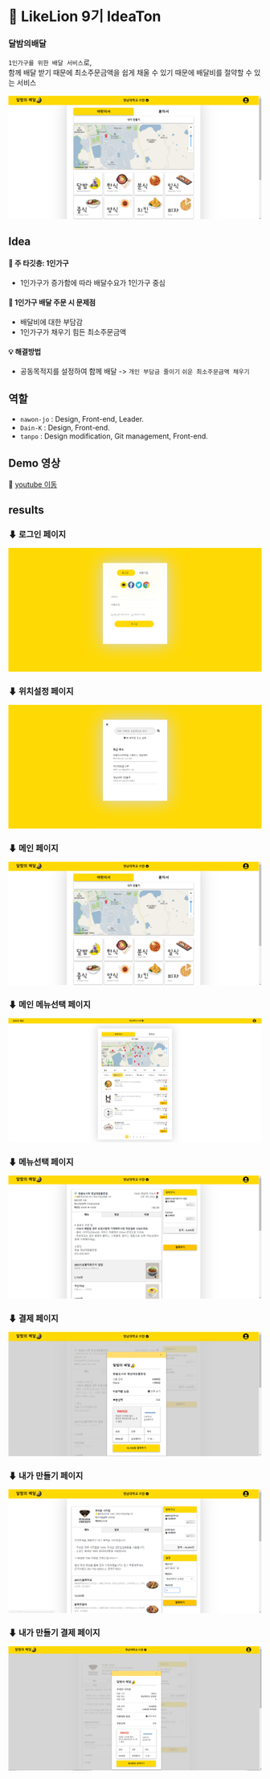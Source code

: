 # :lion: LikeLion 9기 IdeaTon

### 달밤의배달
`1인가구를 위한 배달 서비스`로, <br>함께 배달 받기 때문에 최소주문금액을 쉽게 채울 수 있기 때문에 배달비를 절약할 수 있는 서비스
<br><br>
![mainpage](results/mainmenu.png) 

## Idea
#### :memo: 주 타깃층: 1인가구
- 1인가구가 증가함에 따라 배달수요가 1인가구 중심
#### :memo: 1인가구 배달 주문 시 문제점
- 배달비에 대한 부담감
- 1인가구가 채우기 힘든 최소주문금액
#### :bulb: 해결방법 
- 공동목적지를 설정하여 함께 배달 -> `개인 부담금 줄이기` `쉬운 최소주문금액 채우기`

## 역할
- `nawon-jo` : Design, Front-end, Leader.    
- `Dain-K`   : Design, Front-end.   
- `tanpo`    : Design modification, Git management, Front-end.   

## Demo 영상 
:movie_camera: [youtube 이동](https://www.youtube.com/watch?app=desktop&v=lQnrwgoIDS0&feature=youtu.be)

## results
### ⬇ 로그인 페이지
![image](results/login.png)

### ⬇ 위치설정 페이지  
![image](results/location.png) 

### ⬇ 메인 페이지  
![image](results/mainmenu.png)

### ⬇ 메인 메뉴선택 페이지     
![image](results/main.png)

### ⬇ 메뉴선택 페이지    
![image](results/menulist.png) 

### ⬇ 결제 페이지    
<img src='results/payment.png'>   

### ⬇ 내가 만들기 페이지  
<img src='results/make_menu.png'>   

### ⬇ 내가 만들기 결제 페이지
<img src='results/make_menu_payment.png'>    



